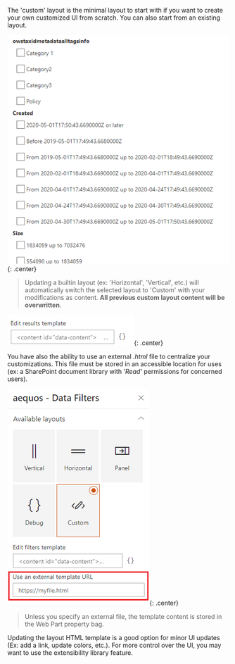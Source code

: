 The 'custom' layout is the minimal layout to start with if you want to create your own customized UI from scratch. You can also start from an existing layout.

!["Custom"](../../../assets/webparts/data_filters/layouts/custom_layout.png){: .center}


> Updating a builtin layout (ex: 'Horizontal', 'Vertical', etc.) will automatically switch the selected layout to 'Custom' with your modifications as content. **All previous custom layout content will be overwritten**.

!["Custom edit"](../../../assets/webparts/data_visualizer/layouts/custom_edit.png){: .center} 

You have also the ability to use an external _.html_ file to centralize your customizations. This file must be stored in an accessible location for uses (ex: a SharePoint document library with _'Read'_ permissions for concerned users).

!["External file"](../../../assets/webparts/data_filters/layouts/custom_external_file.png){: .center} 

> Unless you specify an external file, the template content is stored in the Web Part property bag.

Updating the layout HTML template is a good option for minor UI updates (Ex: add a link, update colors, etc.). For more control over the UI, you may want to use the extensibility library feature.